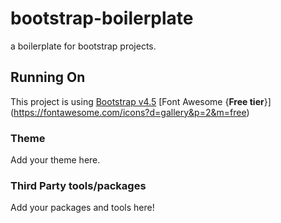 # bootstrap-boilerplate
a boilerplate for bootstrap projects.

## Running On
This project is using [Bootstrap v4.5](https://getbootstrap.com/docs/4.5/getting-started/introduction/)
[Font Awesome {**Free tier**}] (https://fontawesome.com/icons?d=gallery&p=2&m=free)

### Theme

Add your theme here.

### Third Party tools/packages 

Add your packages and tools here!




